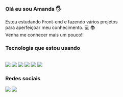 ### Olá eu sou Amanda 🖐️
Estou estudando Front-end e fazendo vários projetos<br> para aperfeiçoar meu conhecimento. 💻 📚<br>
Venha me conhecer mais um pouco!! 

### Tecnologia que estou usando

<div style="display:inline_block"><br/>
  <img src="https://img.shields.io/badge/HTML5-E34F26?style=for-the-badge&logo=html5&logoColor=white"/>
  <img src="https://img.shields.io/badge/CSS3-1572B6?style=for-the-badge&logo=css3&logoColor=white"/>
  <img src="https://img.shields.io/badge/JavaScript-F7DF1E?style=for-the-badge&logo=javascript&logoColor=black"/>
  <img src="https://img.shields.io/badge/Angular-DD0031?style=for-the-badge&logo=angular&logoColor=white"/>
  <img src="https://img.shields.io/badge/Python-3776AB?style=for-the-badge&logo=python&logoColor=white"/>
  <img src="https://img.shields.io/badge/GitHub-100000?style=for-the-badge&logo=github&logoColor=white"/>
  
</div>

### Redes sociais
[![](https://img.shields.io/badge/LinkedIn-0077B5?style=for-the-badge&logo=linkedin&logoColor=white)](www.linkedin.com/in/amanda-silva-a4729366)
[![](https://img.shields.io/badge/Instagram-E4405F?style=for-the-badge&logo=instagram&logoColor=white)](https://www.instagram.com/amandadeusilva/)


